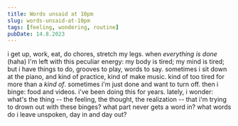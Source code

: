 ```yaml
---
title: Words unsaid at 10pm
slug: words-unsaid-at-10pm
tags: [feeling, wondering, routine]
pubDate: 14.8.2023
---
```


i get up, work, eat, do chores, stretch my legs. when _everything is done_ (haha) I'm left with this peculiar energy: my body is tired; my mind is tired; but i have things to do, grooves to play, words to say. sometimes i sit down at the piano, and kind of practice, kind of make music. kind of too tired for more than a _kind of_. sometimes i'm just done and want to turn off. then i binge: food and videos. i've been doing this for years. lately, i wonder: what's the thing -- the feeling, the thought, the realization -- that i'm trying to drown out with these binges? what part never gets a word in? what words do i leave unspoken, day in and day out?
